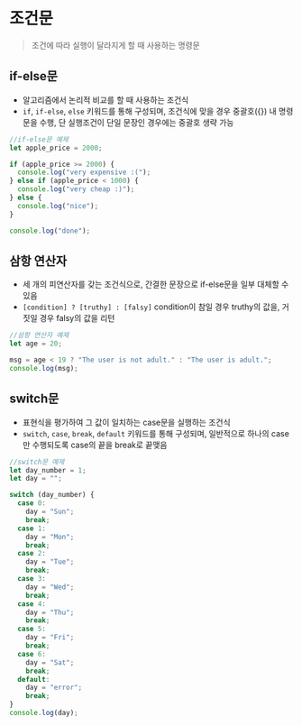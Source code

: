 # 조건문

> 조건에 따라 실행이 달라지게 할 때 사용하는 명령문

## if-else문

- 알고리즘에서 논리적 비교를 할 때 사용하는 조건식
- `if`, `if-else`, `else` 키워드를 통해 구성되며, 조건식에 맞을 경우 중괄호({}) 내 명령문을 수행, 단 실행조건이 단일 문장인 경우에는 중괄호 생략 가능

```javascript
//if-else문 예제
let apple_price = 2000;

if (apple_price >= 2000) {
  console.log("very expensive :(");
} else if (apple_price < 1000) {
  console.log("very cheap :)");
} else {
  console.log("nice");
}

console.log("done");
```

## 삼항 연산자

- 세 개의 피연산자를 갖는 조건식으로, 간결한 문장으로 if-else문을 일부 대체할 수 있음
- `[condition] ? [truthy] : [falsy]` condition이 참일 경우 truthy의 값을, 거짓일 경우 falsy의 값을 리턴

```javascript
//삼항 연산자 예제
let age = 20;

msg = age < 19 ? "The user is not adult." : "The user is adult.";
console.log(msg);
```

## switch문

- 표현식을 평가하여 그 값이 일치하는 case문을 실행하는 조건식
- `switch`, `case`, `break`, `default` 키워드를 통해 구성되며, 일반적으로 하나의 case만 수행되도록 case의 끝을 break로 끝맺음

```javascript
//switch문 예제
let day_number = 1;
let day = "";

switch (day_number) {
  case 0:
    day = "Sun";
    break;
  case 1:
    day = "Mon";
    break;
  case 2:
    day = "Tue";
    break;
  case 3:
    day = "Wed";
    break;
  case 4:
    day = "Thu";
    break;
  case 5:
    day = "Fri";
    break;
  case 6:
    day = "Sat";
    break;
  default:
    day = "error";
    break;
}
console.log(day);
```

